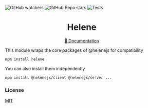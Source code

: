 ![GitHub watchers](https://img.shields.io/github/watchers/leonardoventurini/helene?style=social)
![GitHub Repo stars](https://img.shields.io/github/stars/leonardoventurini/helene?style=social)
![Tests](https://github.com/leonardoventurini/helene/actions/workflows/test.yml/badge.svg)

<div align="center">
  <h1>
    Helene
  </h1>
  <p>
    <a href="https://helene.techster.tech" target="_blank">📘 Documentation</a>
  </p>
</div>

This module wraps the core packages of @helenejs for compatibility

```bash
npm install helene
```

You can also install them independently

```bash
npm install @helenejs/client @helenejs/server ...
```

### License

[MIT](LICENSE)
